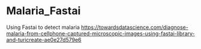 # Malaria_Fastai
Using Fastai to detect malaria 
https://towardsdatascience.com/diagnose-malaria-from-cellphone-captured-microscopic-images-using-fastai-library-and-turicreate-ae0e27d579e6
